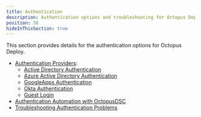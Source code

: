 ```yaml
---
title: Authentication
description: Authentication options and troubleshooting for Octopus Deploy including our internal provider, Active Directory, Azure AD, and GoogleApps.
position: 50
hideInThisSection: true
---
```

This section provides details for the authentication options for Octopus Deploy.

- [Authentication Providers](/docs/administration/authentication/authentication-providers/index.md):
  - [Active Directory Authentication](/docs/administration/authentication/authentication-providers/active-directory-authentication/index.md)
  - [Azure Active Directory Authentication](/docs/administration/authentication/authentication-providers/azure-ad-authentication.md)
  - [GoogleApps Authentication](/docs/administration/authentication/authentication-providers/googleapps-authentication.md)
  - [Okta Authentication](/docs/administration/authentication/authentication-providers/okta-authentication.md)
  - [Guest Login](/docs/administration/authentication/authentication-providers/guest-login.md)
- [Authentication Automation with OctopusDSC](/docs/administration/authentication/authentication-automation-with-octopusdsc.md)
- [Troubleshooting Authentication Problems](/docs/administration/authentication/troubleshooting-authentication-problems.md)
